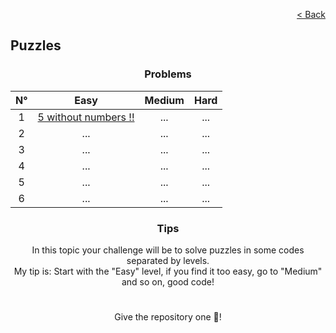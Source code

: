 <p align="right">
  <a href="../../../README.md">< Back</a>
</p>

<h2>Puzzles</h2>

<h3 align="center">Problems</h3>

<div align="center">

| N° | Easy 	| Medium 	| Hard 	|
|:---: |:---:	|:---:	|:---:	|
| 1 | [5 without numbers !!](./five-without-numbers/problem.md)	| ...	| ... |
| 2 | ...	| ...	| ...	|
| 3 | ... | ... | ... |
| 4 | ... | ... | ... |
| 5 | ... | ... | ... |
| 6 | ... | ... | ... |

</div>

<h3 align="center">Tips</h3>

<p align="center">In this topic your challenge will be to solve puzzles in some codes separated by levels.
<br>
My tip is: Start with the "Easy" level, if you find it too easy, go to "Medium" and so on, good code!</p>

#

<p align="center">Give the repository one 🌟!<p>
